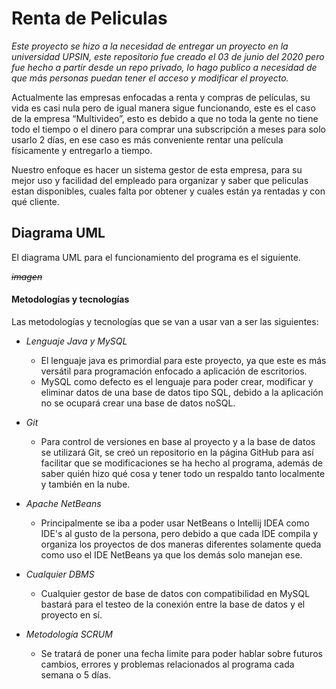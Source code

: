 
# Renta de Peliculas
*Este proyecto se hizo a la necesidad de entregar un proyecto en la universidad UPSIN, este repositorio fue creado el 03 de junio del 2020 pero fue hecho a partir desde un repo privado, lo hago publico a necesidad de que más personas puedan tener el acceso y modificar el proyecto.*

Actualmente las empresas enfocadas a renta y compras de películas, su vida es casi nula pero de igual manera sigue funcionando, este es el caso de la empresa “Multivideo”, esto es debido a que no toda la gente no tiene todo el tiempo o el dinero para comprar una subscripción a meses para solo usarlo 2 días, en ese caso es más conveniente rentar una película físicamente y entregarlo a tiempo.

Nuestro enfoque es hacer un sistema gestor de esta empresa, para su mejor uso y facilidad del empleado para organizar y saber que peliculas estan disponibles, cuales falta por obtener y cuales están ya rentadas y con qué cliente.

## Diagrama UML
El diagrama UML para el funcionamiento del programa es el siguiente.

*~~imagen~~*

#### Metodologías y tecnologías
Las metodologías y tecnologías que se van a usar van a ser las siguientes:

- *Lenguaje Java y MySQL*
	- El lenguaje java es primordial para este proyecto, ya que este es más versátil para programación enfocado a aplicación de escritorios.
	- MySQL como defecto es el lenguaje para poder crear, modificar y eliminar datos de una base de datos tipo SQL, debido a la aplicación no se ocupará crear una base de datos noSQL.

- *Git*
	-  Para control de versiones en base al proyecto y a la base de datos se utilizará Git, se creó un repositorio en la página GitHub para así facilitar que se modificaciones se ha hecho al programa, además de saber quién hizo qué cosa y tener todo un respaldo tanto localmente y también en la nube.

- *Apache NetBeans*
	- Principalmente se iba a poder usar NetBeans o Intellij IDEA como IDE's al gusto de la persona, pero debido a que cada IDE compila y organiza los proyectos de dos maneras diferentes solamente queda como uso el IDE NetBeans ya que los demás solo manejan ese.

- *Cualquier DBMS*
	-  Cualquier gestor de base de datos con compatibilidad en MySQL bastará para el testeo de la conexión entre la base de datos y el proyecto en sí.

- *Metodología SCRUM*
	- Se tratará de poner una fecha limite para poder hablar sobre futuros cambios, errores y problemas relacionados al programa cada semana o 5 días.
